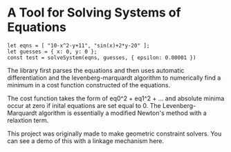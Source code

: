 # A Tool for Solving Systems of Equations

```
let eqns = [ "10-x^2-y+11", "sin(x)+2*y-20" ];
let guesses = { x: 0, y: 0 };
const test = solveSystem(eqns, guesses, { epsilon: 0.00001 })
```

The library first parses the equations and then uses automatic differentiation and the levenberg-marquardt algorithm 
to numerically find a minimum in a cost function constructed of the equations.

The cost function takes the form of eq0^2 + eq1^2 + ... and absolute minima occur at zero if inital
equations are set equal to 0. The Levenberg-Marquardt algorithm is essentially a modified Newton's method
with a relaxtion term.

This project was originally made to make geometric constraint solvers. You can see a demo of this with a linkage mechanism 
here.

